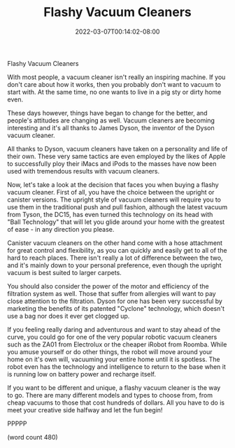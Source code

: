 ﻿---
title: "Flashy Vacuum Cleaners"
date: 2022-03-07T00:14:02-08:00
description: "Vacuum Cleaners Tips for Web Success"
featured_image: "/images/Vacuum Cleaners.jpg"
tags: ["Vacuum Cleaners"]
---

Flashy Vacuum Cleaners

With most people, a vacuum cleaner isn't really an
inspiring machine.  If you don't care about how it
works, then you probably don't want to vacuum to start
with.  At the same time, no one wants to live in a 
pig sty or dirty home even.

These days however, things have began to change for
the better, and people's attitudes are changing as
well.  Vacuum cleaners are becoming interesting and
it's all thanks to James Dyson, the inventor of the
Dyson vacuum cleaner.

All thanks to Dyson, vacuum cleaners have taken on
a personality and life of their own.  These very
same tactics are even employed by the likes of 
Apple to successfully ploy their iMacs and iPods to
the masses have now been used with tremendous 
results with vacuum cleaners.

Now, let's take a look at the decision that faces
you when buying a flashy vacuum cleaner.  First of
all, you have the choice between the upright or
canister versions.  The upright style of vacuum 
cleaners will require you to use them in the 
traditional push and pull fashion, although the
latest vacuum from Tyson, the DC15, has even turned
this technology on its head with "Ball Technology"
that will let you glide around your home with the
greatest of ease - in any direction you please.

Canister vacuum cleaners on the other hand come
with a hose attachment for great control and
flexibility, as you can quickly and easily get
to all of the hard to reach places.  There isn't
really a lot of difference between the two, and
it's mainly down to your personal preference, 
even though the upright vacuum is best suited to
larger carpets.

You should also consider the power of the motor
and efficiency of the filtration system as well.
Those that suffer from allergies will want to
pay close attention to the filtration.  Dyson for
one has been very successful by marketing the
benefits of its patented "Cyclone" technology,
which doesn't use a bag nor does it ever get 
clogged up.

If you feeling really daring and adventurous and
want to stay ahead of the curve, you could go
for one of the very popular robotic vacuum cleaners
such as the ZA01 from Electrolux or the cheaper
iRobot from Roomba.  While you amuse yourself or
do other things, the robot will move around your 
home on it's own will, vacuuming your entire 
home until it is spotless.  The robot even has
the technology and intelligence to return to the
base when it is running low on battery power and
recharge itself.

If you want to be different and unique, a flashy
vacuum cleaner is the way to go.  There are many
different models and types to choose from, from
cheap vacuums to those that cost hundreds of 
dollars.  All you have to do is meet your creative
side halfway and let the fun begin!

PPPPP

(word count 480)

